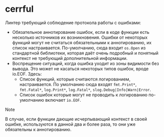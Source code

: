 # cerrful
Линтер требующий соблюдение протокола работы с ошибками:

- Обязательное аннотирование ошибок, если в коде функции есть несколько источников их возникновения. Ошибки от некоторых функций могут не считаться обязательными к аннотированию, их список настраивается. По-умолчанию, сюда входит `os.Open` из стандартной библиотеки, которая даёт очень подробный и понятный контекст не требующий дополнительной информации. 
- Воспрещение ситуаций, когда ошибка уходит из зоны видимости без вывода. Это может не касаться некоторых типов ошибок, вроде io.EOF. Здесь:
  - Список функций, которые считаются логированием, настраивается. По умолчанию сюда входят `fmt.Print*`, `fmt.Fatal*`, `log.Print*`, `log.Fatal*`, `slog.Debug|Info|Warn|Error`.
  - Список ошибок которые могут не проводить к логированию по-умолчанию включает `io.EOF`.

> [!NOTE]
> В случае, если функции дающие исчерпывающий контекст в своей ошибке, используются в данной два и более раза, то они уже обязательны к аннотированию.
